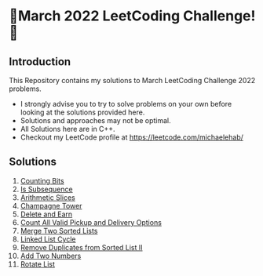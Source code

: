 # 🏅March 2022 LeetCoding Challenge! 🏅
## Introduction
This Repository contains my solutions to March LeetCoding Challenge 2022 problems.
* I strongly advise you to try to solve problems on your own before looking at the solutions provided here.
* Solutions and approaches may not be optimal.
* All Solutions here are in C++.
* Checkout my LeetCode profile at https://leetcode.com/michaelehab/

## Solutions
1. <a href="./338.Counting-Bits.cpp">Counting Bits</a>
2. <a href="./392.Is-Subsequence.cpp">Is Subsequence</a>
3. <a href="./413.Arithmetic-Slices.cpp">Arithmetic Slices</a>
4. <a href="./799.Champagne-Tower.cpp">Champagne Tower</a>
5. <a href="./740.Delete-and-Earn.cpp">Delete and Earn</a>
6. <a href="./1359.Count-All-Valid-Pickup-and-Delivery-Options.cpp">Count All Valid Pickup and Delivery Options</a>
7. <a href="./21.Merge-Two-Sorted-Lists.cpp">Merge Two Sorted Lists</a>
8. <a href="./141.Linked-List-Cycle.cpp">Linked List Cycle</a>
9. <a href="./82.Remove-Duplicates-from-Sorted-List-II.cpp">Remove Duplicates from Sorted List II</a>
10. <a href="./2.Add-Two-Numbers.cpp">Add Two Numbers</a>
11. <a href="./61.Rotate-List.cpp">Rotate List</a>
